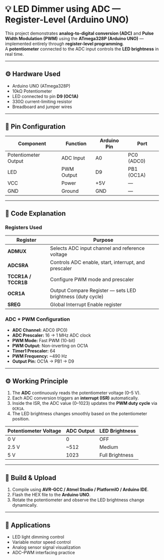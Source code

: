 # 💡 LED Dimmer using ADC — Register-Level (Arduino UNO)

This project demonstrates **analog-to-digital conversion (ADC)** and **Pulse Width Modulation (PWM)** using the **ATmega328P (Arduino UNO)** — implemented entirely through **register-level programming**.  
A **potentiometer** connected to the ADC input controls the **LED brightness** in real time.

---

## ⚙️ Hardware Used
- Arduino UNO (ATmega328P)
- 10kΩ Potentiometer
- LED connected to pin **D9 (OC1A)**
- 330Ω current-limiting resistor
- Breadboard and jumper wires

---

## 🔌 Pin Configuration

| Component | Function | Arduino Pin | Port |
|------------|-----------|--------------|------|
| Potentiometer Output | ADC Input | A0 | PC0 (ADC0) |
| LED | PWM Output | D9 | PB1 (OC1A) |
| VCC | Power | +5V | — |
| GND | Ground | GND | — |

---

## 🧩 Code Explanation

### Registers Used
| Register | Purpose |
|-----------|----------|
| **ADMUX** | Selects ADC input channel and reference voltage |
| **ADCSRA** | Controls ADC enable, start, interrupt, and prescaler |
| **TCCR1A / TCCR1B** | Configure PWM mode and prescaler |
| **OCR1A** | Output Compare Register — sets LED brightness (duty cycle) |
| **SREG** | Global Interrupt Enable register |

### ADC + PWM Configuration
- **ADC Channel:** ADC0 (PC0)
- **ADC Prescaler:** 16 → 1 MHz ADC clock
- **PWM Mode:** Fast PWM (10-bit)
- **PWM Output:** Non-inverting on OC1A
- **Timer1 Prescaler:** 64
- **PWM Frequency:** ~490 Hz  
- **Output Pin:** OC1A → PB1 → D9

---

## ⚙️ Working Principle
1. The **ADC** continuously reads the potentiometer voltage (0–5 V).  
2. Each ADC conversion triggers an **interrupt (ISR)** automatically.  
3. Inside the ISR, the ADC value (0–1023) updates the **PWM duty cycle** via `OCR1A`.  
4. The LED brightness changes smoothly based on the potentiometer position.

| Potentiometer Voltage | ADC Output | LED Brightness |
|------------------------|-------------|----------------|
| 0 V | 0 | OFF |
| 2.5 V | ~512 | Medium |
| 5 V | 1023 | Full Brightness |

---

## 🧰 Build & Upload
1. Compile using **AVR-GCC / Atmel Studio / PlatformIO / Arduino IDE**.  
2. Flash the HEX file to the **Arduino UNO**.  
3. Rotate the potentiometer and observe the LED brightness change dynamically.

---

## 🧠 Applications
- LED light dimming control  
- Variable motor speed control  
- Analog sensor signal visualization  
- ADC–PWM interfacing practice  
